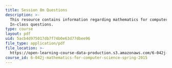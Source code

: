 ```yaml
---
title: Session 8m Questions
description: >-
  This resource contains information regarding mathematics for computer science:
  In-class questions.
type: course
layout: pdf
uid: 5acb4d975017db7f74b0e63d77dbee96
file_type: application/pdf
file_location: >-
  https://open-learning-course-data-production.s3.amazonaws.com/6-042j-mathematics-for-computer-science-spring-2015/5acb4d975017db7f74b0e63d77dbee96_MIT6_042JS15_cp8m.pdf
course_id: 6-042j-mathematics-for-computer-science-spring-2015
---
```

